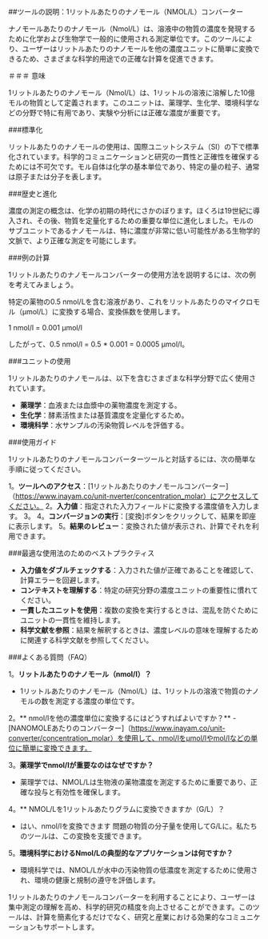 ##ツールの説明：1リットルあたりのナノモール（NMOL/L）コンバーター

ナノモールあたりのナノモール（Nmol/L）は、溶液中の物質の濃度を発現するために化学および生物学で一般的に使用される測定単位です。このツールにより、ユーザーはリットルあたりのナノモールを他の濃度ユニットに簡単に変換できるため、さまざまな科学的用途での正確な計算を促進できます。

＃＃＃ 意味

1リットルあたりのナノモール（Nmol/L）は、1リットルの溶液に溶解した10億モルの物質として定義されます。このユニットは、薬理学、生化学、環境科学などの分野で特に有用であり、実験や分析には正確な濃度が重要です。

###標準化

リットルあたりのナノモールの使用は、国際ユニットシステム（SI）の下で標準化されています。科学的コミュニケーションと研究の一貫性と正確性を確保するためには不可欠です。モル自体は化学の基本単位であり、特定の量の粒子、通常は原子または分子を表します。

###歴史と進化

濃度の測定の概念は、化学の初期の時代にさかのぼります。ほくろは19世紀に導入され、その後、物質を定量化するための重要な単位に進化しました。モルのサブユニットであるナノモールは、特に濃度が非常に低い可能性がある生物学的文脈で、より正確な測定を可能にします。

###例の計算

1リットルあたりのナノモールコンバーターの使用方法を説明するには、次の例を考えてみましょう。

特定の薬物の0.5 nmol/Lを含む溶液があり、これをリットルあたりのマイクロモル（µmol/L）に変換する場合、変換係数を使用します。

1 nmol/l = 0.001 µmol/l

したがって、0.5 nmol/l = 0.5 * 0.001 = 0.0005 µmol/l。

###ユニットの使用

1リットルあたりのナノモールは、以下を含むさまざまな科学分野で広く使用されています。

-  **薬理学**：血液または血漿中の薬物濃度を測定する。
-  **生化学**：酵素活性または基質濃度を定量化するため。
-  **環境科学**：水サンプルの汚染物質レベルを評価する。

###使用ガイド

1リットルあたりのナノモールコンバーターツールと対話するには、次の簡単な手順に従ってください。

1。**ツールへのアクセス**：[1リットルあたりのナノモールコンバーター]（https://www.inayam.co/unit-nverter/concentration_molar）にアクセスしてください。
2。**入力値**：指定された入力フィールドに変換する濃度値を入力します。
3。
4。**コンバージョンの実行**：[変換]ボタンをクリックして、結果を即座に表示します。
5。**結果のレビュー**：変換された値が表示され、計算でそれを利用できます。

###最適な使用法のためのベストプラクティス

-  **入力値をダブルチェックする**：入力された値が正確であることを確認して、計算エラーを回避します。
-  **コンテキストを理解する**：特定の研究分野の濃度ユニットの重要性に慣れてください。
-  **一貫したユニットを使用**：複数の変換を実行するときは、混乱を防ぐためにユニットの一貫性を維持します。
-  **科学文献を参照**：結果を解釈するときは、濃度レベルの意味を理解するために関連する科学文献を参照してください。

###よくある質問（FAQ）

1。**リットルあたりのナノモール（nmol/l）？**
-  1リットルあたりのナノモール（Nmol/L）は、1リットルの溶液で物質のナノモルの数を測定する濃度の単位です。

2。** nmol/lを他の濃度単位に変換するにはどうすればよいですか？**
-[NANOMOLEあたりのコンバーター]（https://www.inayam.co/unit-converter/concentration_molar）を使用して、nmol/lをµmol/lやmol/lなどの単位に簡単に変換できます。

3。**薬理学でnmol/lが重要なのはなぜですか？**
- 薬理学では、NMOL/Lは生物液の薬物濃度を測定するために重要であり、正確な投与と有効性を確保します。

4。** NMOL/Lを1リットルあたりグラムに変換できますか（G/L）？
- はい、nmol/lを変換できます 問題の物質の分子量を使用してG/Lに。私たちのツールは、この変換を支援できます。

5。**環境科学におけるNmol/Lの典型的なアプリケーションは何ですか？**
- 環境科学では、NMOL/Lが水中の汚染物質の低濃度を測定するために使用され、環境の健康と規制の遵守を評価します。

1リットルあたりのナノモールコンバーターを利用することにより、ユーザーは集中測定の理解を高め、科学的研究の精度を向上させることができます。このツールは、計算を簡素化するだけでなく、研究と産業における効果的なコミュニケーションもサポートします。